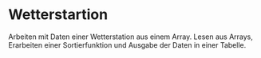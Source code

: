 ﻿# Wetterstartion

Arbeiten mit Daten einer Wetterstation aus einem Array. Lesen aus Arrays, Erarbeiten einer Sortierfunktion und Ausgabe der Daten in einer Tabelle.